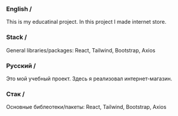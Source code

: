 ### English /

This is my educatinal project. In this project I made internet store.

### Stack /

General libraries/packages: React, Tailwind, Bootstrap, Axios

### Русский /

Это мой учебный проект. Здесь я реализовал интернет-магазин.

### Стак /

Основные библеотеки/пакеты: React, Tailwind, Bootstrap, Axios
